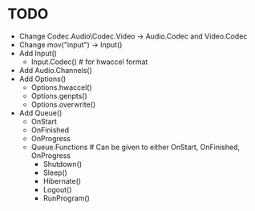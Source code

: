 # TODO
- Change Codec.Audio\Codec.Video -> Audio.Codec and Video.Codec
- Change mov("input") -> Input()
- Add Input()
    - Input.Codec() # for hwaccel format
- Add Audio.Channels()
- Add Options()
    - Options.hwaccel()
    - Options.genpts()
    - Options.overwrite()
- Add Queue()
    - OnStart
    - OnFinished
    - OnProgress
    - Queue.Functions # Can be given to either OnStart, OnFinished, OnProgress
        - Shutdown()
        - Sleep()
        - Hibernate()
        - Logout()
        - RunProgram()